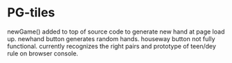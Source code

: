 # PG-tiles
newGame() added to top of source code to generate new hand at page load up.
newhand button generates random hands.
houseway button not fully functional. 
  currently recognizes the right pairs and prototype of teen/dey rule on browser console.
